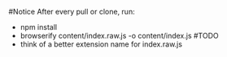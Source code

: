#Notice
After every pull or clone, run:
 - npm install
 - browserify content/index.raw.js -o content/index.js
#TODO
 - think of a better extension name for index.raw.js